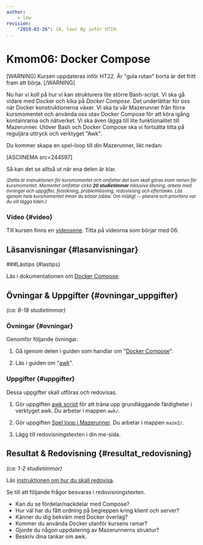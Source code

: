 ```yaml
---
author:
    - lew
revision:
    "2019-03-26": (A, lew) Ny inför HT19.
...
```

Kmom06: Docker Compose
==================================

[WARNING]
Kursen uppdateras inför HT22. Är "gula rutan" borta är det fritt fram att börja.
[/WARNING]

Nu har vi koll på hur vi kan strukturera lite större Bash-script. Vi ska gå vidare med Docker och kika på *Docker Compose*. Det underlättar för oss när Docker konstruktionerna växer. Vi ska ta vår Mazerunner från förra kursmomentet och använda oss utav Docker Compose för att köra igång kontainrarna och nätverket. Vi ska även lägga till lite funktionalitet till Mazerunner. Utöver Bash och Docker Compose ska vi fortsätta titta på reguljära uttryck och verktyget "Awk".

<!--more-->

Du kommer skapa en spel-loop till din Mazerunner, likt nedan:

[ASCIINEMA src=244597]

Så kan det se alltså ut när ena delen är klar.



<small><i>(Detta är instruktionen för kursmomentet och omfattar det som skall göras inom ramen för kursmomentet. Momentet omfattar cirka **20 studietimmar** inklusive läsning, arbete med övningar och uppgifter, felsökning, problemlösning, redovisning och eftertanke. Läs igenom hela kursmomentet innan du börjar jobba. Om möjligt -- planera och prioritera var du vill lägga tiden.)</i></small>


### Video {#video}

Till kursen finns en [videoserie](https://www.youtube.com/playlist?list=PLKtP9l5q3ce_XueavhyZ_udFDLVFaoVo5). Titta på videorna som börjar med 06.



Läsanvisningar  {#lasanvisningar}
---------------------------------

###Lästips {#lastips}

Läs i dokumentationen om [Docker Compose](https://docs.docker.com/compose/).



Övningar & Uppgifter  {#ovningar_uppgifter}
-------------------------------------------

*(ca: 8-18 studietimmar)*



### Övningar {#ovningar}

Genomför följande övningar.

1. Gå igenom delen i guiden som handlar om "[Docker Compose](guide/docker/docker-compose)".

1. Läs i guiden om "[awk](guide/kom-igang-med-awk)".



### Uppgifter {#uppgifter}

Dessa uppgifter skall utföras och redovisas.

1. Gör uppgiften [awk script](uppgift/vlinux-awk) för att träna upp grundläggande färdigheter i verktyget awk. Du arbetar i mappen `awk/`.

1. Gör uppgiften [Spel loop i Mazerunner](uppgift/mazerunner-loop). Du arbetar i mappen `maze2/`.

1. Lägg till redovisningstexten i din me-sida.



Resultat & Redovisning  {#resultat_redovisning}
-----------------------------------------------

*(ca: 1-2 studietimmar)*

Läs [instruktionen om hur du skall redovisa](./../redovisa).

Se till att följande frågor besvaras i redovisningstexten.

* Kan du se fördelar/nackdelar med Compose?
* Hur väl har du fått ordning på begreppen kring klient och server?
* Känner du dig bekväm med Docker överlag?
* Kommer du använda Docker utanför kursens ramar?
* Gjorde du någon uppdatering av Mazerunnerns struktur?
* Beskriv dina tankar om awk.
